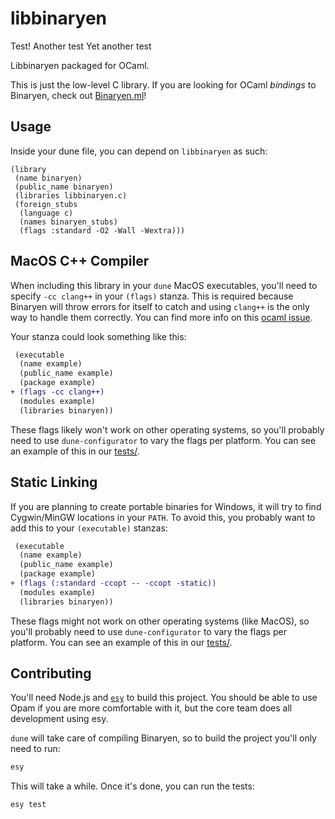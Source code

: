 # libbinaryen

Test!
Another test
Yet another test

Libbinaryen packaged for OCaml.

This is just the low-level C library. If you are looking for OCaml _bindings_ to Binaryen, check out [Binaryen.ml](https://github.com/grain-lang/binaryen.ml)!

## Usage

Inside your dune file, you can depend on `libbinaryen` as such:

```
(library
 (name binaryen)
 (public_name binaryen)
 (libraries libbinaryen.c)
 (foreign_stubs
  (language c)
  (names binaryen_stubs)
  (flags :standard -O2 -Wall -Wextra)))
```

## MacOS C++ Compiler

When including this library in your `dune` MacOS executables, you'll need to specify `-cc clang++` in your `(flags)` stanza. This is required because Binaryen will throw errors for itself to catch and using `clang++` is the only way to handle them correctly. You can find more info on this [ocaml issue](https://github.com/ocaml/ocaml/issues/10423).

Your stanza could look something like this:

```diff
 (executable
  (name example)
  (public_name example)
  (package example)
+ (flags -cc clang++)
  (modules example)
  (libraries binaryen))
```

These flags likely won't work on other operating systems, so you'll probably need to use `dune-configurator` to vary the flags per platform. You can see an example of this in our [tests/](./tests/dune).

## Static Linking

If you are planning to create portable binaries for Windows, it will try to find Cygwin/MinGW locations in your `PATH`. To avoid this, you probably want to add this to your `(executable)` stanzas:

```diff
 (executable
  (name example)
  (public_name example)
  (package example)
+ (flags (:standard -ccopt -- -ccopt -static))
  (modules example)
  (libraries binaryen))
```

These flags might not work on other operating systems (like MacOS), so you'll probably need to use `dune-configurator` to vary the flags per platform. You can see an example of this in our [tests/](./tests/dune).

## Contributing

You'll need Node.js and [`esy`](https://esy.sh/docs/en/getting-started.html#install-esy) to build this project.
You should be able to use Opam if you are more comfortable with it, but the core team does all development using esy.

`dune` will take care of compiling Binaryen, so to build the project you'll only need to run:

```bash
esy
```

This will take a while. Once it's done, you can run the tests:

```bash
esy test
```
